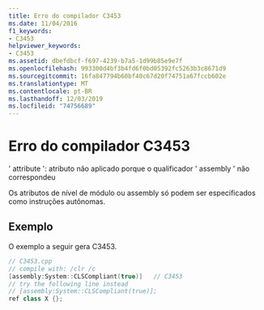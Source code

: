 ```yaml
---
title: Erro do compilador C3453
ms.date: 11/04/2016
f1_keywords:
- C3453
helpviewer_keywords:
- C3453
ms.assetid: dbefdbcf-f697-4239-b7a5-1d99b85e9e7f
ms.openlocfilehash: 993300d4bf3b4fd6f0bd05392fc5263b3c8671d9
ms.sourcegitcommit: 16fa847794b60bf40c67d20f74751a67fccb602e
ms.translationtype: MT
ms.contentlocale: pt-BR
ms.lasthandoff: 12/03/2019
ms.locfileid: "74756689"
---
```

# <a name="compiler-error-c3453"></a>Erro do compilador C3453

' attribute ': atributo não aplicado porque o qualificador ' assembly ' não correspondeu

Os atributos de nível de módulo ou assembly só podem ser especificados como instruções autônomas.

## <a name="example"></a>Exemplo

O exemplo a seguir gera C3453.

```cpp
// C3453.cpp
// compile with: /clr /c
[assembly:System::CLSCompliant(true)]   // C3453
// try the following line instead
// [assembly:System::CLSCompliant(true)];
ref class X {};
```

